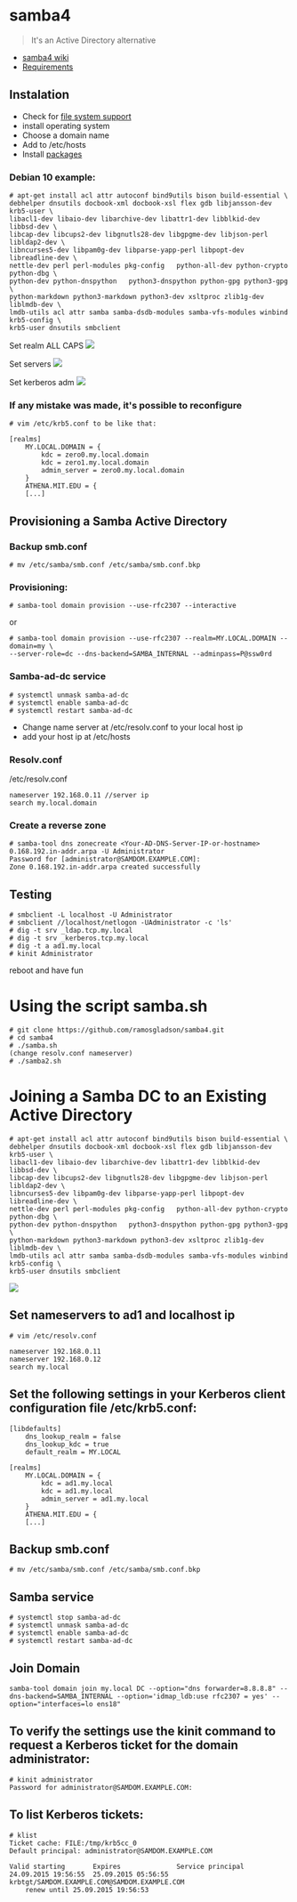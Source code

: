# samba4
>It's an Active Directory alternative
* [samba4 wiki][samba4-doc]
* [Requirements][samba4-req]

## Instalation
- Check for [file system support][samba4-fss]
- install operating system
- Choose a domain name
- Add to /etc/hosts
- Install [packages][samba4-pac]

### Debian 10 example:

```
# apt-get install acl attr autoconf bind9utils bison build-essential \
debhelper dnsutils docbook-xml docbook-xsl flex gdb libjansson-dev krb5-user \
libacl1-dev libaio-dev libarchive-dev libattr1-dev libblkid-dev libbsd-dev \
libcap-dev libcups2-dev libgnutls28-dev libgpgme-dev libjson-perl libldap2-dev \
libncurses5-dev libpam0g-dev libparse-yapp-perl libpopt-dev libreadline-dev \
nettle-dev perl perl-modules pkg-config   python-all-dev python-crypto python-dbg \
python-dev python-dnspython   python3-dnspython python-gpg python3-gpg \
python-markdown python3-markdown python3-dev xsltproc zlib1g-dev liblmdb-dev \
lmdb-utils acl attr samba samba-dsdb-modules samba-vfs-modules winbind krb5-config \
krb5-user dnsutils smbclient 

```
Set realm ALL CAPS
![][realm]

Set servers
![][krbsrv]

Set kerberos adm
![][krbadm]


### If any mistake was made, it's possible to reconfigure
```
# vim /etc/krb5.conf to be like that:

[realms]
	MY.LOCAL.DOMAIN = {
		kdc = zero0.my.local.domain
		kdc = zero1.my.local.domain
		admin_server = zero0.my.local.domain
	}
	ATHENA.MIT.EDU = {
    [...]
```
## Provisioning a Samba Active Directory

### Backup smb.conf
```
# mv /etc/samba/smb.conf /etc/samba/smb.conf.bkp
```
### Provisioning:
```
# samba-tool domain provision --use-rfc2307 --interactive
```
or
```
# samba-tool domain provision --use-rfc2307 --realm=MY.LOCAL.DOMAIN --domain=my \
--server-role=dc --dns-backend=SAMBA_INTERNAL --adminpass=P@ssw0rd
```

### Samba-ad-dc service
```
# systemctl unmask samba-ad-dc
# systemctl enable samba-ad-dc
# systemctl restart samba-ad-dc
```
* Change name server at /etc/resolv.conf to your local host ip
* add your host ip at /etc/hosts

### Resolv.conf
/etc/resolv.conf
```
nameserver 192.168.0.11 //server ip
search my.local.domain
```

### Create a reverse zone
```
# samba-tool dns zonecreate <Your-AD-DNS-Server-IP-or-hostname> 0.168.192.in-addr.arpa -U Administrator
Password for [administrator@SAMDOM.EXAMPLE.COM]:
Zone 0.168.192.in-addr.arpa created successfully
```

## Testing
```
# smbclient -L localhost -U Administrator
# smbclient //localhost/netlogon -UAdministrator -c 'ls'
# dig -t srv _ldap.tcp.my.local
# dig -t srv _kerberos.tcp.my.local
# dig -t a ad1.my.local
# kinit Administrator
```
reboot and have fun

# Using the script samba.sh
```
# git clone https://github.com/ramosgladson/samba4.git
# cd samba4
# ./samba.sh
(change resolv.conf nameserver)
# ./samba2.sh
```

# Joining a Samba DC to an Existing Active Directory
```
# apt-get install acl attr autoconf bind9utils bison build-essential \ 
debhelper dnsutils docbook-xml docbook-xsl flex gdb libjansson-dev krb5-user \ 
libacl1-dev libaio-dev libarchive-dev libattr1-dev libblkid-dev libbsd-dev \ 
libcap-dev libcups2-dev libgnutls28-dev libgpgme-dev libjson-perl libldap2-dev \
libncurses5-dev libpam0g-dev libparse-yapp-perl libpopt-dev libreadline-dev \
nettle-dev perl perl-modules pkg-config   python-all-dev python-crypto python-dbg \
python-dev python-dnspython   python3-dnspython python-gpg python3-gpg \
python-markdown python3-markdown python3-dev xsltproc zlib1g-dev liblmdb-dev \
lmdb-utils acl attr samba samba-dsdb-modules samba-vfs-modules winbind krb5-config \
krb5-user dnsutils smbclient
```
![][dhcp]

## Set nameservers to ad1 and localhost ip
```
# vim /etc/resolv.conf

nameserver 192.168.0.11
nameserver 192.168.0.12
search my.local
```

## Set the following settings in your Kerberos client configuration file /etc/krb5.conf:

```
[libdefaults]
    dns_lookup_realm = false
    dns_lookup_kdc = true
    default_realm = MY.LOCAL
    
[realms]
	MY.LOCAL.DOMAIN = {
		kdc = ad1.my.local
		kdc = ad1.my.local
		admin_server = ad1.my.local
	}
	ATHENA.MIT.EDU = {
    [...]

```
## Backup smb.conf
```
# mv /etc/samba/smb.conf /etc/samba/smb.conf.bkp
```
## Samba service
```
# systemctl stop samba-ad-dc
# systemctl unmask samba-ad-dc
# systemctl enable samba-ad-dc
# systemctl restart samba-ad-dc
```
## Join Domain
```
samba-tool domain join my.local DC --option="dns forwarder=8.8.8.8" --dns-backend=SAMBA_INTERNAL --option='idmap_ldb:use rfc2307 = yes' --option="interfaces=lo ens18"
```
## To verify the settings use the kinit command to request a Kerberos ticket for the domain administrator:
```
# kinit administrator
Password for administrator@SAMDOM.EXAMPLE.COM:
```
## To list Kerberos tickets:
```
# klist
Ticket cache: FILE:/tmp/krb5cc_0
Default principal: administrator@SAMDOM.EXAMPLE.COM

Valid starting       Expires              Service principal
24.09.2015 19:56:55  25.09.2015 05:56:55  krbtgt/SAMDOM.EXAMPLE.COM@SAMDOM.EXAMPLE.COM
	renew until 25.09.2015 19:56:53
```




<!-- Mardown Links -->
[samba4-doc]: https://wiki.samba.org/index.php/Main_Page
[samba4-req]: https://wiki.samba.org/index.php/Operating_System_Requirements
[samba4-pac]: https://wiki.samba.org/index.php/Package_Dependencies_Required_to_Build_Samba
[samba4-fss]: https://wiki.samba.org/index.php/File_System_Support
[realm]: /_images/realm.png
[krbsrv]: /_images/krbsrv.png
[krbadm]: /_images/krbadm.png
[dhcp]: /_images/dhcp.png
